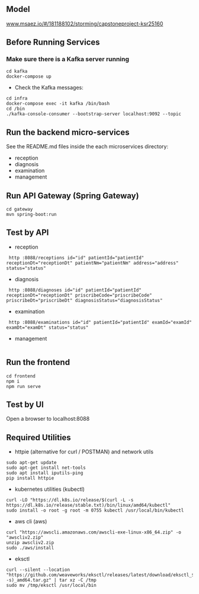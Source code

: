 # 

## Model
www.msaez.io/#/181188102/storming/capstoneproject-ksr25160

## Before Running Services
### Make sure there is a Kafka server running
```
cd kafka
docker-compose up
```
- Check the Kafka messages:
```
cd infra
docker-compose exec -it kafka /bin/bash
cd /bin
./kafka-console-consumer --bootstrap-server localhost:9092 --topic
```

## Run the backend micro-services
See the README.md files inside the each microservices directory:

- reception
- diagnosis
- examination
- management


## Run API Gateway (Spring Gateway)
```
cd gateway
mvn spring-boot:run
```

## Test by API
- reception
```
 http :8088/receptions id="id" patientId="patientId" receptionDt="receptionDt" patientNm="patientNm" address="address" status="status" 
```
- diagnosis
```
 http :8088/diagnoses id="id" patientId="patientId" receptionDt="receptionDt" priscribeCode="priscribeCode" priscribeDt="priscribeDt" diagnosisStatus="diagnosisStatus" 
```
- examination
```
 http :8088/examinations id="id" patientId="patientId" examId="examId" examDt="examDt" status="status" 
```
- management
```
```


## Run the frontend
```
cd frontend
npm i
npm run serve
```

## Test by UI
Open a browser to localhost:8088

## Required Utilities

- httpie (alternative for curl / POSTMAN) and network utils
```
sudo apt-get update
sudo apt-get install net-tools
sudo apt install iputils-ping
pip install httpie
```

- kubernetes utilities (kubectl)
```
curl -LO "https://dl.k8s.io/release/$(curl -L -s https://dl.k8s.io/release/stable.txt)/bin/linux/amd64/kubectl"
sudo install -o root -g root -m 0755 kubectl /usr/local/bin/kubectl
```

- aws cli (aws)
```
curl "https://awscli.amazonaws.com/awscli-exe-linux-x86_64.zip" -o "awscliv2.zip"
unzip awscliv2.zip
sudo ./aws/install
```

- eksctl 
```
curl --silent --location "https://github.com/weaveworks/eksctl/releases/latest/download/eksctl_$(uname -s)_amd64.tar.gz" | tar xz -C /tmp
sudo mv /tmp/eksctl /usr/local/bin
```

